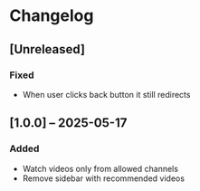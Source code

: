 # Changelog

## [Unreleased]

### Fixed

- When user clicks back button it still redirects

## [1.0.0] – 2025-05-17

### Added

- Watch videos only from allowed channels
- Remove sidebar with recommended videos
